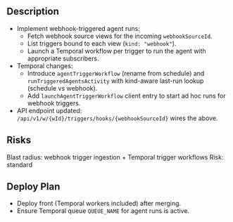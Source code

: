 ## Description
- Implement webhook-triggered agent runs:
  - Fetch webhook source views for the incoming `webhookSourceId`.
  - List triggers bound to each view (`kind: "webhook"`).
  - Launch a Temporal workflow per trigger to run the agent with appropriate subscribers.
- Temporal changes:
  - Introduce `agentTriggerWorkflow` (rename from schedule) and `runTriggeredAgentsActivity` with kind-aware last-run lookup (schedule vs webhook).
  - Add `launchAgentTriggerWorkflow` client entry to start ad hoc runs for webhook triggers.
- API endpoint updated: `/api/v1/w/{wId}/triggers/hooks/{webhookSourceId}` wires the above.

## Risks
Blast radius: webhook trigger ingestion + Temporal trigger workflows
Risk: standard

## Deploy Plan
- Deploy front (Temporal workers included) after merging.
- Ensure Temporal queue `QUEUE_NAME` for agent runs is active.

